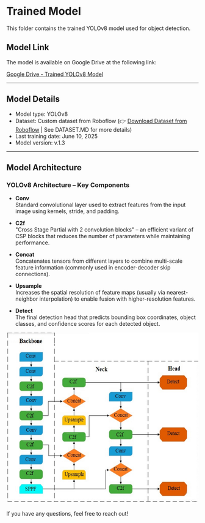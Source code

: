 # Trained Model

This folder contains the trained YOLOv8 model used for object detection.

## Model Link

The model is available on Google Drive at the following link:

[Google Drive - Trained YOLOv8 Model](https://drive.google.com/file/d/1HP2UGlYNiY_5PikltdCLkPCFcNkzM5Pn/view?usp=drive_link)

---

## Model Details

- Model type: YOLOv8  
- Dataset: Custom dataset from Roboflow (👉 [Download Dataset from Roboflow](https://app.roboflow.com/foodobjectdetection-gbrbd/foodobjectdetectiondataset) | See DATASET.MD for more details) 
- Last training date: June 10, 2025  
- Model version: v.1.3  

---

## Model Architecture

### YOLOv8 Architecture – Key Components

- **Conv**  
  Standard convolutional layer used to extract features from the input image using kernels, stride, and padding.

- **C2f**  
  "Cross Stage Partial with 2 convolution blocks" – an efficient variant of CSP blocks that reduces the number of parameters while maintaining performance.

- **Concat**  
  Concatenates tensors from different layers to combine multi-scale feature information (commonly used in encoder-decoder skip connections).

- **Upsample**  
  Increases the spatial resolution of feature maps (usually via nearest-neighbor interpolation) to enable fusion with higher-resolution features.

- **Detect**  
  The final detection head that predicts bounding box coordinates, object classes, and confidence scores for each detected object.

![YOLOv8 Architecture](model_architecture.png)

If you have any questions, feel free to reach out!
